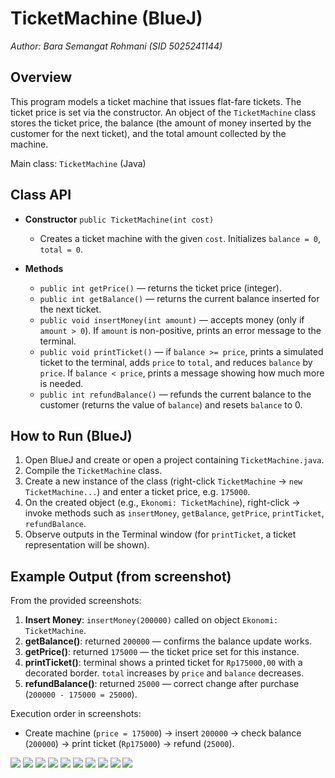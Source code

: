 # TicketMachine (BlueJ)

*Author: Bara Semangat Rohmani (SID 5025241144)*

## Overview

This program models a ticket machine that issues flat-fare tickets. The ticket price is set via the constructor. An object of the `TicketMachine` class stores the ticket price, the balance (the amount of money inserted by the customer for the next ticket), and the total amount collected by the machine.

Main class: `TicketMachine` (Java)

<div><div>

## Class API

* **Constructor** `public TicketMachine(int cost)`

  * Creates a ticket machine with the given `cost`. Initializes `balance = 0`, `total = 0`.

* **Methods**

  * `public int getPrice()` — returns the ticket price (integer).
  * `public int getBalance()` — returns the current balance inserted for the next ticket.
  * `public void insertMoney(int amount)` — accepts money (only if `amount > 0`). If `amount` is non-positive, prints an error message to the terminal.
  * `public void printTicket()` — if `balance >= price`, prints a simulated ticket to the terminal, adds `price` to `total`, and reduces `balance` by `price`. If `balance < price`, prints a message showing how much more is needed.
  * `public int refundBalance()` — refunds the current balance to the customer (returns the value of `balance`) and resets `balance` to 0.

<div><div>

## How to Run (BlueJ)

1. Open BlueJ and create or open a project containing `TicketMachine.java`.
2. Compile the `TicketMachine` class.
3. Create a new instance of the class (right-click `TicketMachine` → `new TicketMachine...`) and enter a ticket price, e.g. `175000`.
4. On the created object (e.g., `Ekonomi: TicketMachine`), right-click → invoke methods such as `insertMoney`, `getBalance`, `getPrice`, `printTicket`, `refundBalance`.
5. Observe outputs in the Terminal window (for `printTicket`, a ticket representation will be shown).

<div><div>

## Example Output (from screenshot)
From the provided screenshots:

1. **Insert Money**: `insertMoney(200000)` called on object `Ekonomi: TicketMachine`.
2. **getBalance()**: returned `200000` — confirms the balance update works.
3. **getPrice()**: returned `175000` — the ticket price set for this instance.
4. **printTicket()**: terminal shows a printed ticket for `Rp175000,00` with a decorated border. `total` increases by `price` and `balance` decreases.
5. **refundBalance()**: returned `25000` — correct change after purchase (`200000 - 175000 = 25000`).

Execution order in screenshots:

* Create machine (`price = 175000`) → insert `200000` → check balance (`200000`) → print ticket (`Rp175000`) → refund (`25000`).

![](images/Ekonomi.insertMoney.png)
![](images/Ekonomi.getPrice.png)
![](images/Ekonomi.getBalance.png)
![](images/Ekonomi.printTicket.png)
![](images/Ekonomi.refundBalance.png)
![](images/VIP.insertMoney.png)
![](images/VIP.getPrice.png)
![](images/VIP.getBalance.png)
![](images/VIP.printTicket.png)
![](images/VIP.refundBalance.png)